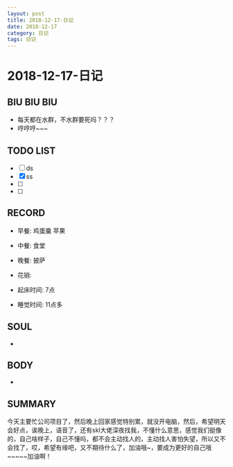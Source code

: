 ```yaml
---
layout: post
title: 2018-12-17-日记
date: 2018-12-17
category: 日记
tags: 日记
---
```

# 2018-12-17-日记
## BIU BIU BIU
- 每天都在水群，不水群要死吗？？？
- 哼哼哼~~~
 
## TODO LIST
- [ ] ds
- [x] ss
- [ ] 
- [ ] 
 
## RECORD
- 早餐:  鸡蛋羹 苹果
- 中餐:  食堂
- 晚餐:  披萨
 
- 花销:  
 
- 起床时间:  7点
- 睡觉时间:  11点多
 
## SOUL
- 
 
## BODY
- 
 
## SUMMARY
 今天主要忙公司项目了，然后晚上回家感觉特别累，就没开电脑，然后，希望明天会好点，诶晚上，语音了，还有skl大佬深夜找我，不懂什么意思，感觉我们挺像的，自己啥样子，自己不懂吗，都不会主动找人的，主动找人害怕失望，所以又不会找了，哎，希望有缘吧，又不期待什么了，加油哦~，要成为更好的自己哦~~~~~加油啊！  